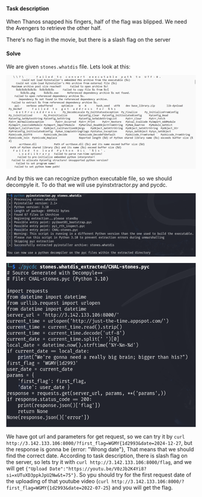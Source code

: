 #### Task description
When Thanos snapped his fingers, half of the flag was blipped. We need the Avengers to retrieve the other half.

There's no flag in the movie, but there is a slash flag on the server

#### Solve
We are given `stones.whatdis` file. Lets look at this:


![My Image](Pasted_image_20241229061025.png)

And by this we can recognize python executable file, so we should decompyle it. To do that we will use pyinstxtractor.py and pycdc.

![My Image](Pasted_image_20241229061603.png)

![My Image](Pasted_image_20241229061649.png)

We have got url and parameters for get request, so we can try it by `curl http://3.142.133.106:8000/?first_flag=WGMY{1d2993&date=2024-12-27`, but the response is gonna be {error: "Wrong date"}, That means that we should find the correct date. According to task description, there is slash flag on the server, so lets try it with `curl http://3.142.133.106:8000/flag`, and we will get `{"Upload Date":"https://youtu.be/V0zJb2K4Yi8?si=xUTuXD3ppkJpU2Nw&t=75"}`. So ypu should try for the first request date of the uploading of that youtube video (`curl http://3.142.133.106:8000/?first_flag=WGMY{1d2993&date=2022-07-25`) and you will get the flag.
